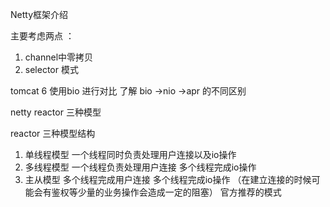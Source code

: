 Netty框架介绍

主要考虑两点 ：

1. channel中零拷贝 
2. selector 模式

tomcat 6 使用bio 进行对比  了解 bio ->nio ->apr 的不同区别

netty reactor 三种模型





reactor 三种模型结构 

1. 单线程模型  一个线程同时负责处理用户连接以及io操作
2. 多线程模型 一个线程负责处理用户连接 多个线程完成io操作
3. 主从模型 多个线程完成用户连接 多个线程完成io操作  （在建立连接的时候可能会有鉴权等少量的业务操作会造成一定的阻塞） 官方推荐的模式


